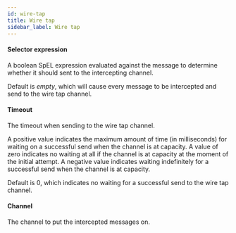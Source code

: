 ```yaml
---
id: wire-tap
title: Wire tap
sidebar_label: Wire tap
---
```

#### Selector expression
A boolean SpEL expression evaluated against the message to determine whether it should sent to the intercepting channel.

Default is <i>empty</i>, which will cause every message to be intercepted and send to the wire tap channel.

#### Timeout
The timeout when sending to the wire tap channel.

A positive value indicates the maximum amount of time (in milliseconds) for waiting on a successful send when the channel is at capacity. A value of zero indicates no waiting at all if the channel is at capacity at the moment of the initial attempt. A negative value indicates waiting indefinitely for a successful send when the channel is at capacity.

Default is 0, which indicates no waiting for a successful send to the wire tap channel.

#### Channel
The channel to put the intercepted messages on.

